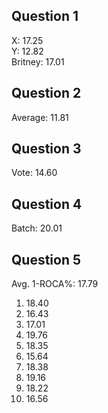 Question 1
----------
X: 17.25  
Y: 12.82  
Britney: 17.01

Question 2
----------
Average: 11.81

Question 3
----------
Vote: 14.60

Question 4
----------
Batch: 20.01

Question 5
----------
Avg. 1-ROCA%: 17.79

1. 18.40 
2. 16.43
3. 17.01
4. 19.76
5. 18.35 
6. 15.64 
7. 18.38 
8. 19.16 
9. 18.22 
10. 16.56
